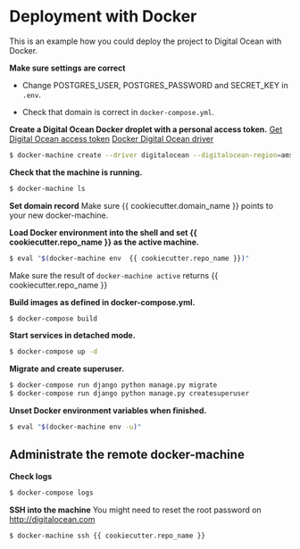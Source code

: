 # Deployment with Docker
This is an example how you could deploy the project to Digital Ocean with Docker.

__Make sure settings are correct__

* Change POSTGRES_USER, POSTGRES_PASSWORD and SECRET_KEY in `.env`.

* Check that domain is correct in `docker-compose.yml`.

__Create a Digital Ocean Docker droplet with a personal access token.__
[Get Digital Ocean access token](https://www.digitalocean.com/community/tutorials/how-to-use-the-digitalocean-api-v2)
[Docker Digital Ocean driver](https://docs.docker.com/machine/drivers/digital-ocean/)
```sh
$ docker-machine create --driver digitalocean --digitalocean-region=ams2 --digitalocean-access-token=ACCESS_TOKEN {{ cookiecutter.repo_name }}
```

__Check that the machine is running.__
```sh
$ docker-machine ls
```

__Set domain record__
Make sure {{ cookiecutter.domain_name }} points to your new docker-machine.

__Load Docker environment into the shell and set {{ cookiecutter.repo_name }} as the active machine.__
```sh
$ eval "$(docker-machine env  {{ cookiecutter.repo_name }})"
```

Make sure the result of `docker-machine active` returns {{ cookiecutter.repo_name }}

__Build images as defined in docker-compose.yml.__
```sh
$ docker-compose build
```

__Start services in detached mode.__
```sh
$ docker-compose up -d
```

__Migrate and create superuser.__
```sh
$ docker-compose run django python manage.py migrate
$ docker-compose run django python manage.py createsuperuser
```

__Unset Docker environment variables when finished.__
```sh
$ eval "$(docker-machine env -u)"
```

## Administrate the remote docker-machine
__Check logs__
```sh
$ docker-compose logs
```

__SSH into the machine__
You might need to reset the root password on http://digitalocean.com
```sh
$ docker-machine ssh {{ cookiecutter.repo_name }}
```

